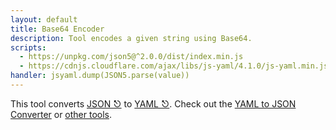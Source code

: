 ```yaml
---
layout: default
title: Base64 Encoder
description: Tool encodes a given string using Base64.
scripts:
  - https://unpkg.com/json5@^2.0.0/dist/index.min.js
  - https://cdnjs.cloudflare.com/ajax/libs/js-yaml/4.1.0/js-yaml.min.js
handler: jsyaml.dump(JSON5.parse(value))
---
```


This tool converts [JSON ⎋](https://www.json.org/json-en.html) to [YAML ⎋](https://yaml.org/).
  Check out the [YAML to JSON Converter](yaml-to-json) or [other tools](/).
